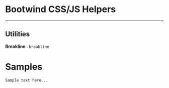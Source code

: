 # Bootwind CSS/JS Helpers





---

## Utilities

**Breakline** `.breakline`








# Samples


```
Sample text here...
```